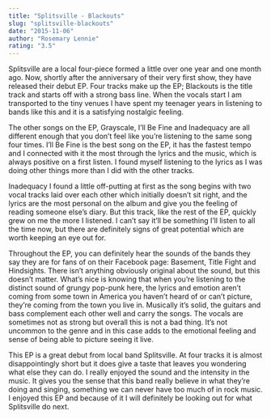 ```yaml
---
title: "Splitsville - Blackouts"
slug: "splitsville-blackouts"
date: "2015-11-06"
author: "Rosemary Lennie"
rating: "3.5"
---
```


Splitsville are a local four-piece formed a little over one year and one month ago. Now, shortly after the anniversary of their very first show, they have released their debut EP. Four tracks make up the EP; Blackouts is the title track and starts off with a strong bass line. When the vocals start I am transported to the tiny venues I have spent my teenager years in listening to bands like this and it is a satisfying nostalgic feeling.

The other songs on the EP, Grayscale, I’ll Be Fine and Inadequacy are all different enough that you don’t feel like you’re listening to the same song four times. I’ll Be Fine is the best song on the EP, it has the fastest tempo and I connected with it the most through the lyrics and the music, which is always positive on a first listen. I found myself listening to the lyrics as I was doing other things more than I did with the other tracks.

Inadequacy I found a little off-putting at first as the song begins with two vocal tracks laid over each other which initially doesn’t sit right, and the lyrics are the most personal on the album and give you the feeling of reading someone else’s diary. But this track, like the rest of the EP, quickly grew on me the more I listened. I can’t say it’ll be something I’ll listen to all the time now, but there are definitely signs of great potential which are worth keeping an eye out for.

Throughout the EP, you can definitely hear the sounds of the bands they say they are for fans of on their Facebook page: Basement, Title Fight and Hindsights. There isn’t anything obviously original about the sound, but this doesn’t matter. What’s nice is knowing that when you’re listening to the distinct sound of grungy pop-punk here, the lyrics and emotion aren’t coming from some town in America you haven’t heard of or can’t picture, they’re coming from the town you live in. Musically it’s solid, the guitars and bass complement each other well and carry the songs. The vocals are sometimes not as strong but overall this is not a bad thing. It’s not uncommon to the genre and in this case adds to the emotional feeling and sense of being able to picture seeing it live.

This EP is a great debut from local band Splitsville. At four tracks it is almost disappointingly short but it does give a taste that leaves you wondering what else they can do. I really enjoyed the sound and the intensity in the music. It gives you the sense that this band really believe in what they’re doing and singing, something we can never have too much of in rock music. I enjoyed this EP and because of it I will definitely be looking out for what Splitsville do next.
